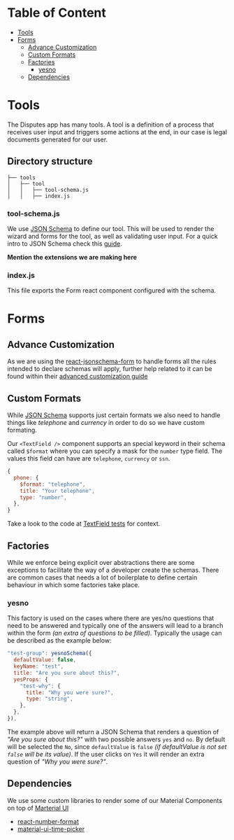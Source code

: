 # Table of Content

- [Tools](#tools)
- [Forms](#forms)
  - [Advance Customization](#advance-customization)
  - [Custom Formats](#custom-formats)
  - [Factories](#factories)
    - [yesno](#yesno)
  - [Dependencies](#dependencies)

# Tools

The Disputes app has many tools. A tool is a definition of a process that receives user input and triggers some actions at the end, in our case is legal documents generated for our user.

## Directory structure

```
├── tools
│   ├── tool
│   │   ├── tool-schema.js
│   │   ├── index.js
```

### tool-schema.js

We use [JSON Schema](https://json-schema.org) to define our tool. This will be used to render the wizard and forms for the tool, as well as validating user input. For a quick intro to JSON Schema check this [guide](http://json-schema.org/learn/getting-started-step-by-step.html).

**Mention the extensions we are making here**

### index.js

This file exports the Form react component configured with the schema.

# Forms

## Advance Customization

As we are using the [react-jsonschema-form](https://react-jsonschema-form.readthedocs.io/en/latest/) to handle forms all the rules intended to declare schemas will apply, further help related to it can be found within their [advanced customization guide](https://react-jsonschema-form.readthedocs.io/en/latest/advanced-customization/)

## Custom Formats

While [JSON Schema](https://json-schema.org/understanding-json-schema/reference/string.html#format) supports just certain formats we also need to handle things like _telephone_ and _currency_ in order to do so we have custom formating.

Our `<TextField />` component supports an special keyword in their schema called `$format` where you can specify a mask for the `number` type field. The values this field can have are `telephone`, `currency` or `ssn`.

```js
{
  phone: {
    $format: "telephone",
    title: "Your telephone",
    type: "number",
  },
}
```

Take a look to the code at [TextField tests](https://github.com/debtcollective/disputes/blob/master/apps/frontend/components/___tests___/TextField.spec.js) for context.

## Factories

While we enforce being explicit over abstractions there are some exceptions to facilitate the way of a developer create the schemas. There are common cases that needs a lot of boilerplate to define certain behaviour in which some factories take place.

### yesno

This factory is used on the cases where there are yes/no questions that need to be answered and typically one of the answers will lead to a branch within the form _(an extra of questions to be filled)_. Typically the usage can be described as the example below:

```js
"test-group": yesnoSchema({
  defaultValue: false,
  keyName: "test",
  title: "Are you sure about this?",
  yesProps: {
    "test-why": {
      title: "Why you were sure?",
      type: "string",
    },
  },
}),
```

The example above will return a JSON Schema that renders a question of _"Are you sure about this?"_ with two possible answers `yes` and `no`. By default will be selected the `No`, since `defaultValue` is `false` _(if defaultValue is not set `false` will be its value)_. If the user clicks on `Yes` it will render an extra question of _"Why you were sure?"_.

## Dependencies

We use some custom libraries to render some of our Material Components on top of [Marterial UI](https://material-ui.com/)

- [react-number-format](https://github.com/s-yadav/react-number-format)
- [material-ui-time-picker](https://github.com/TeamWertarbyte/material-ui-time-picker)
